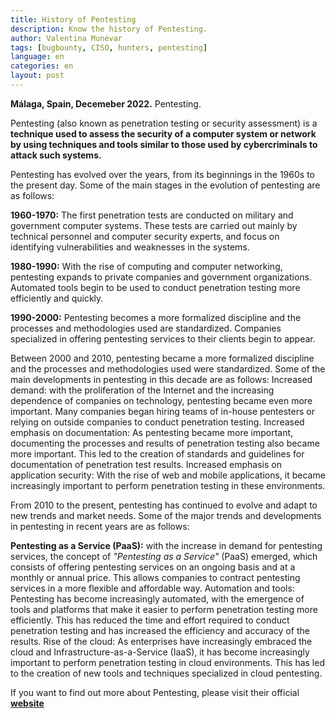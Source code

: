 ```yaml
---
title: History of Pentesting
description: Know the history of Pentesting.
author: Valentina Munévar
tags: [bugbounty, CISO, hunters, pentesting]
language: en
categories: en
layout: post
---
```


**Málaga, Spain, Decemeber 2022.** Pentesting.

Pentesting (also known as penetration testing or security assessment) is a **technique used to assess the security of a computer system or network by using techniques and tools similar to those used by cybercriminals to attack such systems.**

Pentesting has evolved over the years, from its beginnings in the 1960s to the present day. Some of the main stages in the evolution of pentesting are as follows:

**1960-1970:** The first penetration tests are conducted on military and government computer systems. These tests are carried out mainly by technical personnel and computer security experts, and focus on identifying vulnerabilities and weaknesses in the systems.

**1980-1990:** With the rise of computing and computer networking, pentesting expands to private companies and government organizations. Automated tools begin to be used to conduct penetration testing more efficiently and quickly.

**1990-2000:** Pentesting becomes a more formalized discipline and the processes and methodologies used are standardized. Companies specialized in offering pentesting services to their clients begin to appear.

Between 2000 and 2010, pentesting became a more formalized discipline and the processes and methodologies used were standardized. Some of the main developments in pentesting in this decade are as follows:
Increased demand: with the proliferation of the Internet and the increasing dependence of companies on technology, pentesting became even more important. Many companies began hiring teams of in-house pentesters or relying on outside companies to conduct penetration testing.
Increased emphasis on documentation: As pentesting became more important, documenting the processes and results of penetration testing also became more important. This led to the creation of standards and guidelines for documentation of penetration test results.
Increased emphasis on application security: With the rise of web and mobile applications, it became increasingly important to perform penetration testing in these environments.

From 2010 to the present, pentesting has continued to evolve and adapt to new trends and market needs. Some of the major trends and developments in pentesting in recent years are as follows:

**Pentesting as a Service (PaaS):** with the increase in demand for pentesting services, the concept of _"Pentesting as a Service"_ (PaaS) emerged, which consists of offering pentesting services on an ongoing basis and at a monthly or annual price. This allows companies to contract pentesting services in a more flexible and affordable way.
Automation and tools: Pentesting has become increasingly automated, with the emergence of tools and platforms that make it easier to perform penetration testing more efficiently. This has reduced the time and effort required to conduct penetration testing and has increased the efficiency and accuracy of the results.
Rise of the cloud: As enterprises have increasingly embraced the cloud and Infrastructure-as-a-Service (IaaS), it has become increasingly important to perform penetration testing in cloud environments. This has led to the creation of new tools and techniques specialized in cloud pentesting.

If you want to find out more about Pentesting, please visit their official **[website](https://www.tarlogic.com/penetration-testing-services/)**

